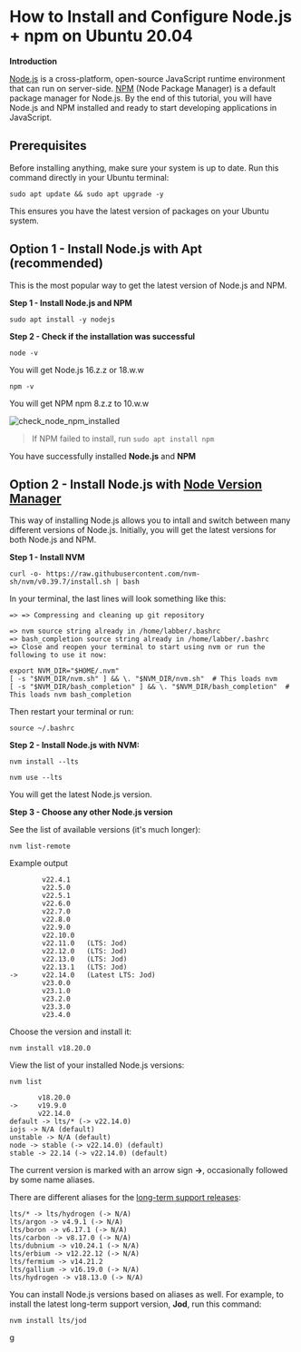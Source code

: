 # How to Install and Configure Node.js + npm on Ubuntu 20.04
**Introduction**

[Node.js](https://nodejs.org/en/about) is a cross-platform, open-source JavaScript runtime environment that can run on server-side. [NPM](https://nodejs.org/en/learn/getting-started/an-introduction-to-the-npm-package-manager) (Node Package Manager) is a default package manager for Node.js.
By the end of this tutorial, you will have Node.js and NPM installed and ready to start developing applications in JavaScript.
## Prerequisites
Before installing anything, make sure your system is up to date. Run this command directly in your Ubuntu terminal:

```sudo apt update && sudo apt upgrade -y```

This ensures you have the latest version of packages on your Ubuntu system.

## Option 1 - Install Node.js with Apt (recommended)
This is the most popular way to get the latest version of Node.js and NPM.

**Step 1 - Install Node.js and NPM**

```sudo apt install -y nodejs```

**Step 2 - Check if the installation was successful**

```node -v```

You will get Node.js 16.z.z or 18.w.w

```npm -v```

You will get NPM npm 8.z.z to 10.w.w

![check_node_npm_installed](check_node_npm_installed.png)

>If NPM failed to install, run ```sudo apt install npm```

You have successfully installed **Node.js** and **NPM**

## Option 2 - Install Node.js with [Node Version Manager](https://github.com/nvm-sh/nvm?tab=readme-ov-file#about)
This way of installing Node.js allows you to intall and switch between many different versions of Node.js. Initially, you will get the latest versions for both Node.js and NPM.

**Step 1 - Install NVM**

```curl -o- https://raw.githubusercontent.com/nvm-sh/nvm/v0.39.7/install.sh | bash```

In your terminal, the last lines will look something like this:

```
=> => Compressing and cleaning up git repository

=> nvm source string already in /home/labber/.bashrc
=> bash_completion source string already in /home/labber/.bashrc
=> Close and reopen your terminal to start using nvm or run the following to use it now:

export NVM_DIR="$HOME/.nvm"
[ -s "$NVM_DIR/nvm.sh" ] && \. "$NVM_DIR/nvm.sh"  # This loads nvm
[ -s "$NVM_DIR/bash_completion" ] && \. "$NVM_DIR/bash_completion"  # This loads nvm bash_completion
```

Then restart your terminal or run:

```source ~/.bashrc```

**Step 2 - Install Node.js with NVM:**

```nvm install --lts```

```nvm use --lts```

You will get the latest Node.js version.

**Step 3 - Choose any other Node.js version**

See the list of available versions (it's much longer):

```nvm list-remote```

Example output
```
        v22.4.1
        v22.5.0
        v22.5.1
        v22.6.0
        v22.7.0
        v22.8.0
        v22.9.0
        v22.10.0
        v22.11.0   (LTS: Jod)
        v22.12.0   (LTS: Jod)
        v22.13.0   (LTS: Jod)
        v22.13.1   (LTS: Jod)
->      v22.14.0   (Latest LTS: Jod)
        v23.0.0
        v23.1.0
        v23.2.0
        v23.3.0
        v23.4.0
```
Choose the version and install it:

```nvm install v18.20.0```

View the list of your installed Node.js versions:

```nvm list```

```
       v18.20.0
->     v19.9.0
       v22.14.0
default -> lts/* (-> v22.14.0)
iojs -> N/A (default)
unstable -> N/A (default)
node -> stable (-> v22.14.0) (default)
stable -> 22.14 (-> v22.14.0) (default)
```
The current version is marked with an arrow sign **->**, occasionally followed by some name aliases.

There are different aliases for the [long-term support releases](https://nodejs.org/en/about/previous-releases):
```
lts/* -> lts/hydrogen (-> N/A)
lts/argon -> v4.9.1 (-> N/A)
lts/boron -> v6.17.1 (-> N/A)
lts/carbon -> v8.17.0 (-> N/A)
lts/dubnium -> v10.24.1 (-> N/A)
lts/erbium -> v12.22.12 (-> N/A)
lts/fermium -> v14.21.2
lts/gallium -> v16.19.0 (-> N/A)
lts/hydrogen -> v18.13.0 (-> N/A)
```
You can install Node.js versions based on aliases as well. For example, to install the latest long-term support version, **Jod**, run this command:

```nvm install lts/jod```

g